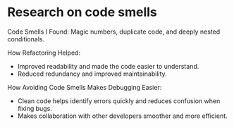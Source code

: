 # Research on code smells

Code Smells I Found:
Magic numbers, duplicate code, and deeply nested conditionals.

How Refactoring Helped:

- Improved readability and made the code easier to understand.
- Reduced redundancy and improved maintainability.

How Avoiding Code Smells Makes Debugging Easier:

- Clean code helps identify errors quickly and reduces confusion when fixing bugs.
- Makes collaboration with other developers smoother and more efficient.
